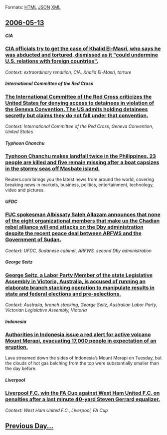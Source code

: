 
Formats: [HTML](2006/05/13/index.html)  [JSON](2006/05/13/index.json)  [XML](2006/05/13/index.xml)  

## [2006-05-13](/news/2006/05/13/index.md)

##### CIA
### [ CIA officials try to get the case of Khalid El-Masri, who says he was abducted and tortured, dismissed as it "could undermine U.S. relations with foreign countries". ](/news/2006/05/13/cia-officials-try-to-get-the-case-of-khalid-el-masri-who-says-he-was-abducted-and-tortured-dismissed-as-it-could-undermine-u-s-relation.md)
_Context: extraordinary rendition, CIA, Khalid El-Masri, torture_

##### International Committee of the Red Cross
### [ The International Committee of the Red Cross criticizes the United States for denying access to detainees in violation of the Geneva Convention. The US admits holding detainees secretly but claims they do not fall under that convention. ](/news/2006/05/13/the-international-committee-of-the-red-cross-criticizes-the-united-states-for-denying-access-to-detainees-in-violation-of-the-geneva-conven.md)
_Context: International Committee of the Red Cross, Geneva Convention, United States_

##### Typhoon Chanchu
### [ Typhoon Chanchu makes landfall twice in the Philippines. 23 people are killed and five remain missing after a boat capsizes in the stormy seas off Masbate island. ](/news/2006/05/13/typhoon-chanchu-makes-landfall-twice-in-the-philippines-23-people-are-killed-and-five-remain-missing-after-a-boat-capsizes-in-the-stormy-s.md)
Reuters.com brings you the latest news from around the world, covering breaking news in markets, business, politics, entertainment, technology, video and pictures.

##### UFDC
### [ FUC spokesman Albissaty Saleh Allazam announces that none of the eight organizational members that make up the Chadian rebel alliance will end attacks on the Dby administration despite the recent peace deal between ARFWS and the Government of Sudan. ](/news/2006/05/13/fuc-spokesman-albissaty-saleh-allazam-announces-that-none-of-the-eight-organizational-members-that-make-up-the-chadian-rebel-alliance-will.md)
_Context: UFDC, Sudanese cabinet, ARFWS, second Dby administration_

##### George Seitz
### [ George Seitz, a Labor Party Member of the state Legislative Assembly in Victoria, Australia, is accused of running an elaborate branch stacking operation to manipulate results in state and federal elections and pre-selections. ](/news/2006/05/13/george-seitz-a-labor-party-member-of-the-state-legislative-assembly-in-victoria-australia-is-accused-of-running-an-elaborate-branch-stac.md)
_Context: Australia, branch stacking, George Seitz, Australian Labor Party, Victorian Legislative Assembly, Victoria_

##### Indonesia
### [ Authorities in Indonesia issue a red alert for active volcano Mount Merapi, evacuating 17,000 people in expectation of an eruption. ](/news/2006/05/13/authorities-in-indonesia-issue-a-red-alert-for-active-volcano-mount-merapi-evacuating-17-000-people-in-expectation-of-an-eruption.md)
Lava streamed down the sides of Indonesia&#8217;s Mount Merapi on Tuesday, but the clouds of hot gas belching from the top were substantially smaller than the day before.

##### Liverpool
### [ Liverpool F.C. win the FA Cup against West Ham United F.C. on penalties after a last minute 40-yard Steven Gerrard equalizer. ](/news/2006/05/13/liverpool-f-c-win-the-fa-cup-against-west-ham-united-f-c-on-penalties-after-a-last-minute-40-yard-steven-gerrard-equalizer.md)
_Context: West Ham United F.C., Liverpool, FA Cup_

##### 
### [ ](/news/2006/05/13/.md)
## [Previous Day...](/news/2006/05/12/index.md)

